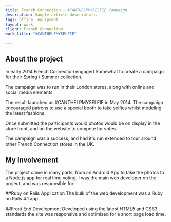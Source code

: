 ```yaml
---
title: French Connection - #CANTHELPMYSELFIE Campaign
description: Sample article description.
tags: office, equipment
layout: work
client: French Connection
work_title: "#CANTHELPMYSELFIE"

---
```



## About the project

In early 2014 French Connection engaged Somewhat to create a campaign for their Spring / Summer collection.

The campaign was to run in their London stores, along with online and social media elements.

The result launched as #CANTHELPMYSELFIE in May 2014. The campaign encouraged patrons to use a special booth to take selfies whilst modeling the latest fashions.

Once submitted the participants would photos would be on display in the store front, and on the website to compete for votes.

The campaign was a success, and had it's run extended to tour around other French Connection stores in the UK.

## My Involvement

The project came in many parts, from an Android App to take the photos to a Node.js app for real time voting. I was the main web developer on the project, and was responsible for:

##Ruby on Rails Application
The bulk of the web development was a Ruby on Rails 4.1 app.

##Front End Development
Developed using the latest HTML5 and CSS3 standards the site was responsive and optimised for a short page load time.
